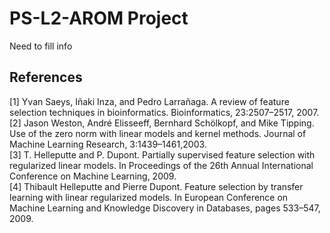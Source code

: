 # PS-L2-AROM Project

Need to fill info

## References 
[1] Yvan Saeys, Iñaki Inza, and Pedro Larrañaga. A review of feature selection techniques in bioinformatics. Bioinformatics, 23:2507–2517, 2007.   
[2] Jason Weston, André Elisseeff, Bernhard Schölkopf, and Mike Tipping. Use of the zero norm with linear models and kernel methods. Journal of Machine Learning Research, 3:1439–1461,2003.   
[3] T. Helleputte and P. Dupont. Partially supervised feature selection with regularized linear models. In Proceedings of the 26th Annual International Conference on Machine Learning, 2009.   
[4] Thibault Helleputte and Pierre Dupont. Feature selection by transfer learning with linear regularized models. In European Conference on Machine Learning and Knowledge Discovery in Databases, pages 533–547, 2009.
